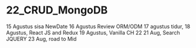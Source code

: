 # 22_CRUD_MongoDB
15 Agustus sisa NewDate
16 Agustus Review ORM/ODM
17 agustus tidur,
18 Agustus, React JS and Redux
19 Agustus, Vanilla CH 22
21 Aug, Search  JQUERY
23 Aug, road to Mid
